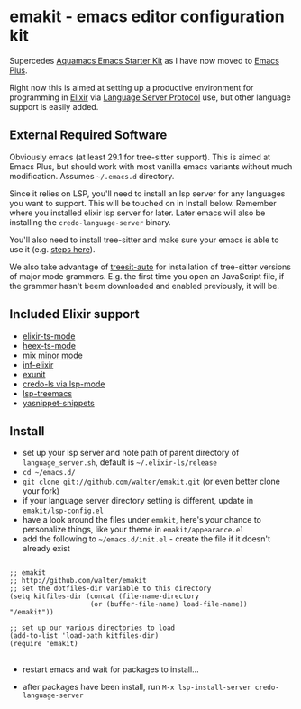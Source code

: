 # emakit - emacs editor configuration kit

Supercedes [Aquamacs Emacs Starter Kit](https://github.com/walter/aquamacs-emacs-starter-kit) as I have now moved to [Emacs Plus](https://github.com/d12frosted/homebrew-emacs-plus).

Right now this is aimed at setting up a productive environment for programming in  [Elixir](https://elixir-lang.org) via [Language Server Protocol](https://microsoft.github.io/language-server-protocol/) use, but other language support is easily added.

## External Required Software

Obviously emacs (at least 29.1 for tree-sitter support). This is aimed at Emacs Plus, but should work with most vanilla emacs variants without much modification. Assumes `~/.emacs.d` directory.

Since it relies on LSP, you'll need to install an lsp server for any languages you want to support. This will be touched on in Install below. Remember where you installed elixir lsp server for later. Later emacs will also be installing the `credo-language-server` binary.

You'll also need to install tree-sitter and make sure your emacs is able to use it (e.g. [steps here](https://github.com/wkirschbaum/elixir-ts-mode#installing-emacs-29-on-mac-os-or-linux-via-homebrew)).

We also take advantage of [treesit-auto](https://github.com/renzmann/treesit-auto) for installation of tree-sitter versions of major mode grammers. E.g. the first time you open an JavaScript file, if the grammer hasn't beem downloaded and enabled previously, it will be.

## Included Elixir support

* [elixir-ts-mode](https://github.com/wkirschbaum/elixir-ts-mode)
* [heex-ts-mode](https://github.com/wkirschbaum/heex-ts-mode)
* [mix minor mode](https://github.com/ayrat555/mix.el)
* [inf-elixir](https://github.com/J3RN/inf-elixir)
* [exunit](https://github.com/ananthakumaran/exunit.el)
* [credo-ls via lsp-mode](https://github.com/elixir-tools/credo-language-server#editor-support)
* [lsp-treemacs](https://github.com/emacs-lsp/lsp-treemacs)
* [yasnippet-snippets](https://github.com/AndreaCrotti/yasnippet-snippets)

## Install

* set up your lsp server and note path of parent directory of `language_server.sh`, default is `~/.elixir-ls/release`
* `cd ~/emacs.d/`
* `git clone git://github.com/walter/emakit.git` (or even better clone your fork)
* if your language server directory setting is different, update in `emakit/lsp-config.el`
* have a look around the files under `emakit`, here's your chance to personalize things, like your theme in `emakit/appearance.el`
* add the following to `~/emacs.d/init.el` - create the file if it doesn't already exist

<pre>
<code>
;; emakit
;; http://github.com/walter/emakit
;; set the dotfiles-dir variable to this directory
(setq kitfiles-dir (concat (file-name-directory
                    (or (buffer-file-name) load-file-name)) "/emakit"))

;; set up our various directories to load
(add-to-list 'load-path kitfiles-dir)
(require 'emakit)
</code>
</pre>


* restart emacs and wait for packages to install...

* after packages have been install, run `M-x lsp-install-server credo-language-server`
